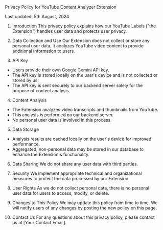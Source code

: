 Privacy Policy for YouTube Content Analyzer Extension

Last updated: 5th August, 2024

1. Introduction
   This privacy policy explains how our YouTube Labels ("the Extension") handles user data and protects user privacy.

2. Data Collection and Use
   Our Extension does not collect or store any personal user data. It analyzes YouTube video content to provide additional information to users.

3. API Key

- Users provide their own Google Gemini API key.
- The API key is stored locally on the user's device and is not collected or stored by us.
- The API key is sent securely to our backend server solely for the purpose of content analysis.

4. Content Analysis

- The Extension analyzes video transcripts and thumbnails from YouTube.
- This analysis is performed on our backend server.
- No personal user data is involved in this process.

5. Data Storage

- Analysis results are cached locally on the user's device for improved performance.
- Aggregated, non-personal data may be stored in our database to enhance the Extension's functionality.

6. Data Sharing
   We do not share any user data with third parties.

7. Security
   We implement appropriate technical and organizational measures to protect the data processed by our Extension.

8. User Rights
   As we do not collect personal data, there is no personal user data for users to access, modify, or delete.

9. Changes to This Policy
   We may update this policy from time to time. We will notify users of any changes by posting the new policy on this page.

10. Contact Us
    For any questions about this privacy policy, please contact us at [Your Contact Email].
